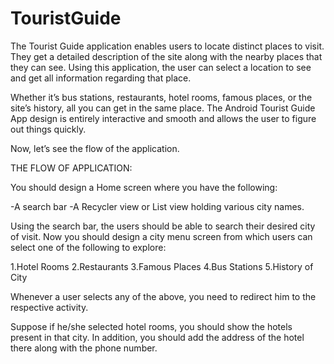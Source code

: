 # TouristGuide

The Tourist Guide application enables users to locate distinct places to visit. They get a detailed description of the site along with the nearby places that they can see. Using this application, the user can select a location to see and get all information regarding that place.

Whether it’s bus stations, restaurants, hotel rooms, famous places, or the site’s history, all you can get in the same place. The Android Tourist Guide App design is entirely interactive and smooth and allows the user to figure out things quickly.

Now, let’s see the flow of the application.

THE FLOW OF APPLICATION:

You should design a Home screen where you have the following:

-A search bar
-A Recycler view or List view holding various city names.

Using the search bar, the users should be able to search their desired city of visit. Now you should design a city menu screen from which users can select one of the following to explore:

1.Hotel Rooms
2.Restaurants
3.Famous Places
4.Bus Stations
5.History of City

Whenever a user selects any of the above, you need to redirect him to the respective activity.

Suppose if he/she selected hotel rooms, you should show the hotels present in that city. 
In addition, you should add the address of the hotel there along with the phone number.
